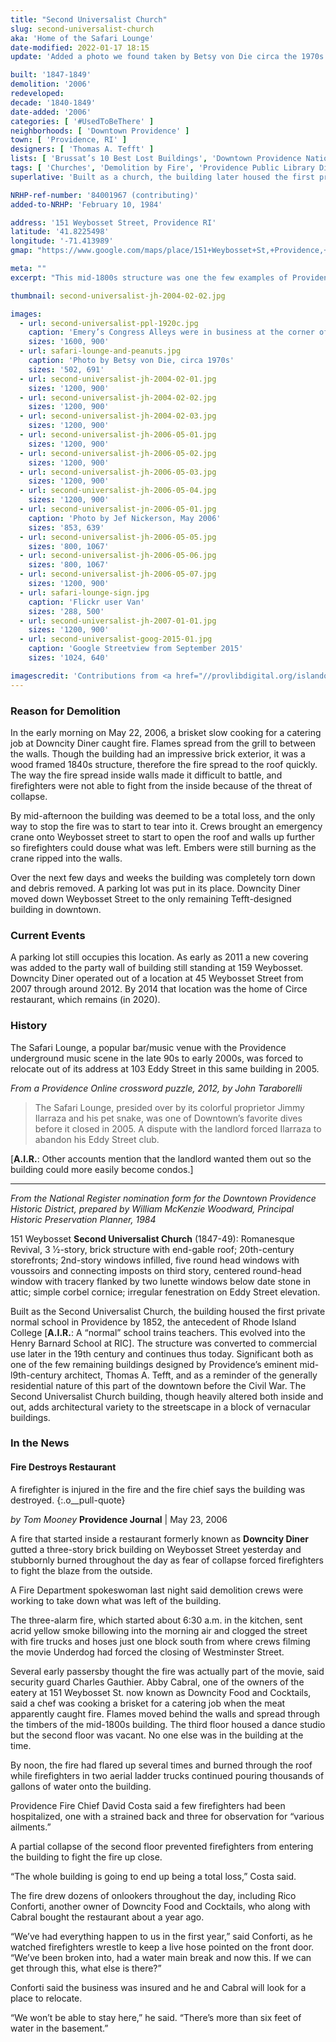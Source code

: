 ```yaml
---
title: "Second Universalist Church"
slug: second-universalist-church
aka: 'Home of the Safari Lounge'
date-modified: 2022-01-17 18:15
update: 'Added a photo we found taken by Betsy von Die circa the 1970s of the peanut vendor on the far corner of Eddy Street'

built: '1847-1849'
demolition: '2006'
redeveloped:
decade: '1840-1849'
date-added: '2006'
categories: [ '#UsedToBeThere' ]
neighborhoods: [ 'Downtown Providence' ]
town: [ 'Providence, RI' ]
designers: [ 'Thomas A. Tefft' ]
lists: [ 'Brussat’s 10 Best Lost Buildings', 'Downtown Providence National Historic District', 'National Register of Historic Places' ]
tags: [ 'Churches', 'Demolition by Fire', 'Providence Public Library Digital Collections', 'Still an Empty Lot', 'The Superlatives' ]
superlative: 'Built as a church, the building later housed the first private normal school in Providence'

NRHP-ref-number: '84001967 (contributing)'
added-to-NRHP: 'February 10, 1984'

address: '151 Weybosset Street, Providence RI'
latitude: '41.8225498'
longitude: '-71.413989'
gmap: "https://www.google.com/maps/place/151+Weybosset+St,+Providence,+RI+02903/@41.8225498,-71.413989,17z/data=!3m1!4b1!4m5!3m4!1s0x89e4451476e6f0a9:0x4206c062b8f9e3cb!8m2!3d41.8225458!4d-71.4118003"

meta: ""
excerpt: "This mid-1800s structure was one the few examples of Providence’s eminent architect Thomas Tefft but burned in 2006."

thumbnail: second-universalist-jh-2004-02-02.jpg

images:
  - url: second-universalist-ppl-1920c.jpg
    caption: 'Emery’s Congress Alleys were in business at the corner of Eddy and Westminster from about 1910-1935 offering bowling and billiards during the heyday of Weybosset Street in Providence as an entertainment district. John Hutchins Cady Research Scrapbooks Collection, Providence Public Library.'
    sizes: '1600, 900'
  - url: safari-lounge-and-peanuts.jpg
    caption: 'Photo by Betsy von Die, circa 1970s'
    sizes: '502, 691'
  - url: second-universalist-jh-2004-02-01.jpg
    sizes: '1200, 900'
  - url: second-universalist-jh-2004-02-02.jpg
    sizes: '1200, 900'
  - url: second-universalist-jh-2004-02-03.jpg
    sizes: '1200, 900'
  - url: second-universalist-jh-2006-05-01.jpg
    sizes: '1200, 900'
  - url: second-universalist-jh-2006-05-02.jpg
    sizes: '1200, 900'
  - url: second-universalist-jh-2006-05-03.jpg
    sizes: '1200, 900'
  - url: second-universalist-jh-2006-05-04.jpg
    sizes: '1200, 900'
  - url: second-universalist-jn-2006-05-01.jpg
    caption: 'Photo by Jef Nickerson, May 2006'
    sizes: '853, 639'
  - url: second-universalist-jh-2006-05-05.jpg
    sizes: '800, 1067'
  - url: second-universalist-jh-2006-05-06.jpg
    sizes: '800, 1067'
  - url: second-universalist-jh-2006-05-07.jpg
    sizes: '1200, 900'
  - url: safari-lounge-sign.jpg
    caption: 'Flickr user Van'
    sizes: '288, 500'
  - url: second-universalist-jh-2007-01-01.jpg
    sizes: '1200, 900'
  - url: second-universalist-goog-2015-01.jpg
    caption: 'Google Streetview from September 2015'
    sizes: '1024, 640'

imagescredit: 'Contributions from <a href="//provlibdigital.org/islandora/object/islandora%3A4813" target="_blank">John Hutchins Cady Research Scrapbooks Collection</a>, Providence Public Library; <a href="http://www.consumergrouch.com/?p=6191" target="_blank">Betsey von Die</a>, and Google Streetview'
---
```


### Reason for Demolition

In the early morning on May 22, 2006, a brisket slow cooking for a catering job at Downcity Diner caught fire. Flames spread from the grill to between the walls. Though the building had an impressive brick exterior, it was a wood framed 1840s structure, therefore the fire spread to the roof quickly. The way the fire spread inside walls made it difficult to battle, and firefighters were not able to fight from the inside because of the threat of collapse.

By mid-afternoon the building was deemed to be a total loss, and the only way to stop the fire was to start to tear into it. Crews brought an emergency crane onto Weybosset street to start to open the roof and walls up further so firefighters could douse what was left. Embers were still burning as the crane ripped into the walls.

Over the next few days and weeks the building was completely torn down and debris removed. A parking lot was put in its place. Downcity Diner moved down Weybosset Street to the only remaining Tefft-designed building in downtown.


### Current Events

A parking lot still occupies this location. As early as 2011 a new covering was added to the party wall of building still standing at 159 Weybosset. Downcity Diner operated out of a location at 45 Weybosset Street from 2007 through around 2012. By 2014 that location was the home of Circe restaurant, which remains (in 2020).


### History

The Safari Lounge, a popular bar/music venue with the Providence underground music scene in the late 90s to early 2000s, was forced to relocate out of its address at 103 Eddy Street in this same building in 2005.

_From a Providence Online crossword puzzle, 2012, by John Taraborelli_

> The Safari Lounge, presided over by its colorful proprietor Jimmy Ilarraza and his pet snake, was one of Downtown’s favorite dives before it closed in 2005. A dispute with the landlord forced Ilarraza to abandon his Eddy Street club.

[**A.I.R.**: Other accounts mention that the landlord wanted them out so the building could more easily become condos.]

***

_From the National Register nomination form for the Downtown Providence Historic District, prepared by William McKenzie Woodward, Principal Historic Preservation Planner, 1984_

151 Weybosset **Second Universalist Church** (1847-49): Romanesque Revival, 3 1⁄2-story, brick structure with end-gable roof; 20th-century storefronts; 2nd-story windows infilled, five round head windows with voussoirs and connecting imposts on third story, centered round-head window with tracery flanked by two lunette windows below date stone in attic; simple corbel cornice; irregular fenestration on Eddy Street elevation.

Built as the Second Universalist Church, the building housed the first private normal school in Providence by 1852, the antecedent of Rhode Island College [**A.I.R.**: A “normal” school trains teachers. This evolved into the Henry Barnard School at RIC]. The structure was converted to commercial use later in the 19th century and continues thus today. Significant both as one of the few remaining buildings designed by Providence’s eminent mid-l9th-century architect, Thomas A. Tefft, and as a reminder of the generally residential nature of this part of the downtown before the Civil War. The Second Universalist Church building, though heavily altered both inside and out, adds architectural variety to the streetscape in a block of vernacular buildings.


### In the News

#### Fire Destroys Restaurant

A firefighter is injured in the fire and the fire chief says the building was destroyed.
{:.o__pull-quote}

_by Tom Mooney_
**Providence Journal** | May 23, 2006

A fire that started inside a restaurant formerly known as **Downcity Diner** gutted a three-story brick building on Weybosset Street yesterday and stubbornly burned throughout the day as fear of collapse forced firefighters to fight the blaze from the outside.

A Fire Department spokeswoman last night said demolition crews were working to take down what was left of the building.

The three-alarm fire, which started about 6:30 a.m. in the kitchen, sent acrid yellow smoke billowing into the morning air and clogged the street with fire trucks and hoses just one block south from where crews filming the movie Underdog had forced the closing of Westminster Street.

Several early passersby thought the fire was actually part of the movie, said security guard Charles Gauthier. Abby Cabral, one of the owners of the eatery at 151 Weybosset St. now known as Downcity Food and Cocktails, said a chef was cooking a brisket for a catering job when the meat apparently caught fire. Flames moved behind the walls and spread through the timbers of the mid-1800s building. The third floor housed a dance studio but the second floor was vacant. No one else was in the building at the time.

By noon, the fire had flared up several times and burned through the roof while firefighters in two aerial ladder trucks continued pouring thousands of gallons of water onto the building.

Providence Fire Chief David Costa said a few firefighters had been hospitalized, one with a strained back and three for observation for “various ailments.”

A partial collapse of the second floor prevented firefighters from entering the building to fight the fire up close.

“The whole building is going to end up being a total loss,” Costa said.

The fire drew dozens of onlookers throughout the day, including Rico Conforti, another owner of Downcity Food and Cocktails, who along with Cabral bought the restaurant about a year ago.

“We’ve had everything happen to us in the first year,” said Conforti, as he watched firefighters wrestle to keep a live hose pointed on the front door. “We’ve been broken into, had a water main break and now this. If we can get through this, what else is there?”

Conforti said the business was insured and he and Cabral will look for a place to relocate.

“We won’t be able to stay here,” he said. “There’s more than six feet of water in the basement.”
